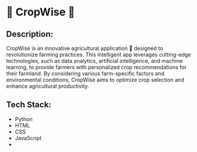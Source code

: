# 🌾 CropWise 📱

## Description:
CropWise is an innovative agricultural application 🚜 designed to revolutionize farming practices. This intelligent app leverages cutting-edge technologies, such as data analytics, artificial intelligence, and machine learning, to provide farmers with personalized crop recommendations for their farmland. By considering various farm-specific factors and environmental conditions, CropWise aims to optimize crop selection and enhance agricultural productivity.

## Tech Stack:
- Python
- HTML
- CSS
- JavaScript
- 

